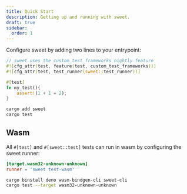 ```yaml
---
title: Quick Start
description: Getting up and running with sweet.
draft: true
sidebar:
  order: 1
---
```


Configure sweet by adding two lines to your entrypoint:

```rust title="src/lib.rs"
// sweet uses the custom_test_frameworks nightly feature
#![cfg_attr(test, feature(test, custom_test_frameworks))]
#![cfg_attr(test, test_runner(sweet::test_runner))]

#[test]
fn my_test(){
	assert!(1 + 1 = 2);
}
```

```sh
cargo add sweet
cargo test
```

## Wasm

All `#[test]` and `#[sweet::test]` tests can run in wasm by configuring the sweet runner:

```toml title=".cargo/config.toml"
[target.wasm32-unknown-unknown]
runner = 'sweet test-wasm'
```
```sh
cargo binstall deno wasm-bindgen-cli sweet-cli
cargo test --target wasm32-unknown-unknown
```